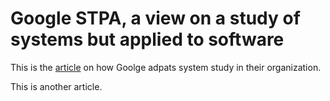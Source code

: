 # Google STPA, a view on a study of systems but applied to software

This is the [article](https://sre.google/stpa/teaching/) on how Goolge adpats system study in their organization.

This is another article.
